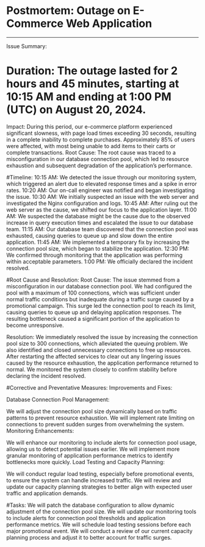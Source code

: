 # Postmortem: Outage on E-Commerce Web Application
---

Issue Summary:

# Duration: The outage lasted for 2 hours and 45 minutes, starting at 10:15 AM and ending at 1:00 PM (UTC) on August 20, 2024.
Impact: During this period, our e-commerce platform experienced significant slowness, with page load times exceeding 30 seconds, resulting in a complete inability to complete purchases. Approximately 85% of users were affected, with most being unable to add items to their carts or complete transactions.
Root Cause: The root cause was traced to a misconfiguration in our database connection pool, which led to resource exhaustion and subsequent degradation of the application’s performance.

#Timeline:
10:15 AM: We detected the issue through our monitoring system, which triggered an alert due to elevated response times and a spike in error rates.
10:20 AM: Our on-call engineer was notified and began investigating the issue.
10:30 AM: We initially suspected an issue with the web server and investigated the Nginx configuration and logs.
10:45 AM: After ruling out the web server as the cause, we shifted our focus to the application layer.
11:00 AM: We suspected the database might be the cause due to the observed increase in query execution times and escalated the issue to our database team.
11:15 AM: Our database team discovered that the connection pool was exhausted, causing queries to queue up and slow down the entire application.
11:45 AM: We implemented a temporary fix by increasing the connection pool size, which began to stabilize the application.
12:30 PM: We confirmed through monitoring that the application was performing within acceptable parameters.
1:00 PM: We officially declared the incident resolved.

#Root Cause and Resolution:
Root Cause: The issue stemmed from a misconfiguration in our database connection pool. We had configured the pool with a maximum of 100 connections, which was sufficient under normal traffic conditions but inadequate during a traffic surge caused by a promotional campaign. This surge led the connection pool to reach its limit, causing queries to queue up and delaying application responses. The resulting bottleneck caused a significant portion of the application to become unresponsive.

Resolution: We immediately resolved the issue by increasing the connection pool size to 300 connections, which alleviated the queuing problem. We also identified and closed unnecessary connections to free up resources. After restarting the affected services to clear out any lingering issues caused by the resource exhaustion, the application performance returned to normal. We monitored the system closely to confirm stability before declaring the incident resolved.

#Corrective and Preventative Measures:
Improvements and Fixes:

Database Connection Pool Management:

We will adjust the connection pool size dynamically based on traffic patterns to prevent resource exhaustion.
We will implement rate limiting on connections to prevent sudden surges from overwhelming the system.
Monitoring Enhancements:

We will enhance our monitoring to include alerts for connection pool usage, allowing us to detect potential issues earlier.
We will implement more granular monitoring of application performance metrics to identify bottlenecks more quickly.
Load Testing and Capacity Planning:

We will conduct regular load testing, especially before promotional events, to ensure the system can handle increased traffic.
We will review and update our capacity planning strategies to better align with expected user traffic and application demands.

#Tasks:
We will patch the database configuration to allow dynamic adjustment of the connection pool size.
We will update our monitoring tools to include alerts for connection pool thresholds and application performance metrics.
We will schedule load testing sessions before each major promotional event.
We will conduct a review of our current capacity planning process and adjust it to better account for traffic surges.


